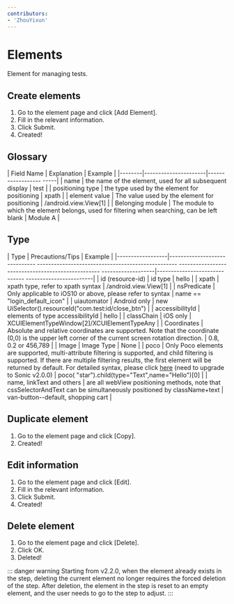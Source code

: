 ```yaml
---
contributors:
- 'ZhouYixun'
---
```


# Elements
Element for managing tests.

## Create elements

1. Go to the element page and click [Add Element].
2. Fill in the relevant information.
3. Click Submit.
4. Created!

## Glossary

| Field Name | Explanation | Example |
|--------|----------------------|------------------ -----|
| name | the name of the element, used for all subsequent display | test |
| positioning type | the type used by the element for positioning | xpath |
| element value | The value used by the element for positioning | /android.view.View[1] |
| Belonging module | The module to which the element belongs, used for filtering when searching, can be left blank | Module A |

## Type

| Type | Precautions/Tips | Example |
|------------------|------------------------------ -------------------------------------------------- -------------------------------------------------- -------------------|------------------------------ ------------------------|
| id (resource-id) | id type | hello |
| xpath | xpath type, refer to xpath syntax | /android.view.View[1] |
| nsPredicate | Only applicable to iOS10 or above, please refer to syntax | name == "login_default_icon" |
| uiautomator | Android only | new UiSelector().resourceId("com.test:id/close_btn") |
| accessibilityId | elements of type accessibilityId | hello |
| classChain | iOS only | XCUIElementTypeWindow[2]/XCUIElementTypeAny |
| Coordinates | Absolute and relative coordinates are supported. Note that the coordinate (0,0) is the upper left corner of the current screen rotation direction. | 0.8, 0.2 or 456,789 |
| Image | Image Type | None |
| poco | Only Poco elements are supported, multi-attribute filtering is supported, and child filtering is supported. If there are multiple filtering results, the first element will be returned by default. For detailed syntax, please click <a href="https://sonic-cloud.cn/doc/doc-poco.html" target="_blank">here</a> (need to upgrade to Sonic v2.0.0) | poco( "star").child(type="Text",name="Hello")[0] |
| name, linkText and others | are all webView positioning methods, note that cssSelectorAndText can be simultaneously positioned by className+text | van-button--default, shopping cart |

## Duplicate element

1. Go to the element page and click [Copy].
2. Created!

## Edit information

1. Go to the element page and click [Edit].
2. Fill in the relevant information.
3. Click Submit.
4. Created!

## Delete element

1. Go to the element page and click [Delete].
2. Click OK.
3. Deleted!

::: danger warning
Starting from v2.2.0, when the element already exists in the step, deleting the current element no longer requires the forced deletion of the step. After deletion, the element in the step is reset to an empty element, and the user needs to go to the step to adjust.
:::

